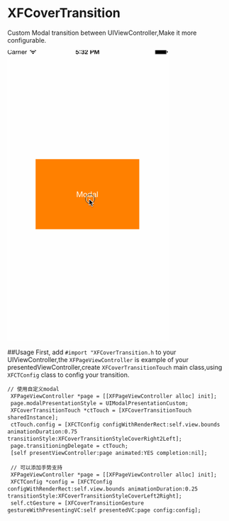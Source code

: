 # XFCoverTransition
Custom Modal transition between UIViewController,Make it more configurable.

![XFCoverTransition usage_touch](./Doc/usage1.gif)

##Usage
First, add `#import "XFCoverTransition.h` to your UIViewController,the `XFPageViewController` is example of your presentedViewController,create `XFCoverTransitionTouch` main class,using `XFCTConfig` class to config your transition.
```objc
// 使用自定义modal
 XFPageViewController *page = [[XFPageViewController alloc] init];
 page.modalPresentationStyle = UIModalPresentationCustom;
 XFCoverTransitionTouch *ctTouch = [XFCoverTransitionTouch sharedInstance];
 ctTouch.config = [XFCTConfig configWithRenderRect:self.view.bounds animationDuration:0.75 transitionStyle:XFCoverTransitionStyleCoverRight2Left];
 page.transitioningDelegate = ctTouch;
 [self presentViewController:page animated:YES completion:nil];
 
 // 可以添加手势支持
 XFPageViewController *page = [[XFPageViewController alloc] init];
 XFCTConfig *config = [XFCTConfig configWithRenderRect:self.view.bounds animationDuration:0.25 transitionStyle:XFCoverTransitionStyleCoverLeft2Right];
 self.ctGesture = [XFCoverTransitionGesture gestureWithPresentingVC:self presentedVC:page config:config];
```
